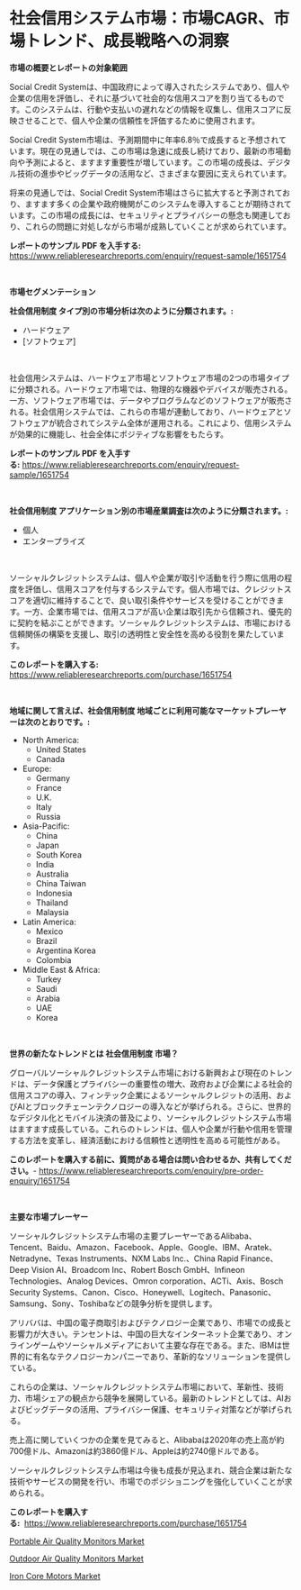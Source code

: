 <p><h1>社会信用システム市場：市場CAGR、市場トレンド、成長戦略への洞察</h1></p><p><strong>市場の概要とレポートの対象範囲</strong></p>
<p><p>Social Credit Systemは、中国政府によって導入されたシステムであり、個人や企業の信用を評価し、それに基づいて社会的な信用スコアを割り当てるものです。このシステムは、行動や支払いの遅れなどの情報を収集し、信用スコアに反映させることで、個人や企業の信頼性を評価するために使用されます。</p><p>Social Credit System市場は、予測期間中に年率6.8％で成長すると予想されています。現在の見通しでは、この市場は急速に成長し続けており、最新の市場動向や予測によると、ますます重要性が増しています。この市場の成長は、デジタル技術の進歩やビッグデータの活用など、さまざまな要因に支えられています。</p><p>将来の見通しでは、Social Credit System市場はさらに拡大すると予測されており、ますます多くの企業や政府機関がこのシステムを導入することが期待されています。この市場の成長には、セキュリティとプライバシーの懸念も関連しており、これらの問題に対処しながら市場が成熟していくことが求められています。</p></p>
<p><strong>レポートのサンプル PDF を入手する:</strong> <a href="https://www.reliableresearchreports.com/enquiry/request-sample/1651754">https://www.reliableresearchreports.com/enquiry/request-sample/1651754</a></p>
<p>&nbsp;</p>
<p><strong>市場セグメンテーション</strong></p>
<p><strong>社会信用制度 タイプ別の市場分析は次のように分類されます。:</strong></p>
<p><ul><li>ハードウェア</li><li>[ソフトウェア]</li></ul></p>
<p>&nbsp;</p>
<p><p>社会信用システムは、ハードウェア市場とソフトウェア市場の2つの市場タイプに分類される。ハードウェア市場では、物理的な機器やデバイスが販売される。一方、ソフトウェア市場では、データやプログラムなどのソフトウェアが販売される。社会信用システムでは、これらの市場が連動しており、ハードウェアとソフトウェアが統合されてシステム全体が運用される。これにより、信用システムが効果的に機能し、社会全体にポジティブな影響をもたらす。</p></p>
<p><strong>レポートのサンプル PDF を入手する:</strong>&nbsp;<a href="https://www.reliableresearchreports.com/enquiry/request-sample/1651754">https://www.reliableresearchreports.com/enquiry/request-sample/1651754</a></p>
<p>&nbsp;</p>
<p><strong> 社会信用制度 アプリケーション別の市場産業調査は次のように分類されます。:</strong></p>
<p><ul><li>個人</li><li>エンタープライズ</li></ul></p>
<p>&nbsp;</p>
<p><p>ソーシャルクレジットシステムは、個人や企業が取引や活動を行う際に信用の程度を評価し、信用スコアを付与するシステムです。個人市場では、クレジットスコアを適切に維持することで、良い取引条件やサービスを受けることができます。一方、企業市場では、信用スコアが高い企業は取引先から信頼され、優先的に契約を結ぶことができます。ソーシャルクレジットシステムは、市場における信頼関係の構築を支援し、取引の透明性と安全性を高める役割を果たしています。</p></p>
<p><strong>このレポートを購入する:</strong>&nbsp; <a href="https://www.reliableresearchreports.com/purchase/1651754">https://www.reliableresearchreports.com/purchase/1651754</a></p>
<p>&nbsp;</p>
<p><strong>地域に関して言えば、社会信用制度 地域ごとに利用可能なマーケットプレーヤーは次のとおりです。:</strong></p>
<p><ul>
    <li>
        North America:
        <ul>
            <li>United States</li>
            <li>Canada</li>
        </ul>
    </li>
    <li>
        Europe:
        <ul>
            <li>Germany</li>
            <li>France</li>
            <li>U.K.</li>
            <li>Italy</li>
            <li>Russia</li>
        </ul>
    </li>
    <li>
        Asia-Pacific:
        <ul>
            <li>China</li>
            <li>Japan</li>
            <li>South Korea</li>
            <li>India</li>
            <li>Australia</li>
            <li>China Taiwan</li>
            <li>Indonesia</li>
            <li>Thailand</li>
            <li>Malaysia</li>
        </ul>
    </li>
    <li>
        Latin America:
        <ul>
            <li>Mexico</li>
            <li>Brazil</li>
            <li>Argentina Korea</li>
            <li>Colombia</li>
        </ul>
    </li>
    <li>
        Middle East & Africa:
        <ul>
            <li>Turkey</li>
            <li>Saudi</li>
            <li>Arabia</li>
            <li>UAE</li>
            <li>Korea</li>
        </ul>
    </li>
    </ul></p>
<p>&nbsp;</p>
<p><strong>世界の新たなトレンドとは 社会信用制度 市場？</strong></p>
<p><p>グローバルソーシャルクレジットシステム市場における新興および現在のトレンドは、データ保護とプライバシーの重要性の増大、政府および企業による社会的信用スコアの導入、フィンテック企業によるソーシャルクレジットの活用、およびAIとブロックチェーンテクノロジーの導入などが挙げられる。さらに、世界的なデジタル化とモバイル決済の普及により、ソーシャルクレジットシステム市場はますます成長している。これらのトレンドは、個人や企業が行動や信用を管理する方法を変革し、経済活動における信頼性と透明性を高める可能性がある。</p></p>
<p><strong>このレポートを購入する前に、質問がある場合は問い合わせるか、共有してください。</strong>- <a href="https://www.reliableresearchreports.com/enquiry/pre-order-enquiry/1651754">https://www.reliableresearchreports.com/enquiry/pre-order-enquiry/1651754</a></p>
<p>&nbsp;</p>
<p><strong>主要な市場プレーヤー</strong></p>
<p><p>ソーシャルクレジットシステム市場の主要プレーヤーであるAlibaba、Tencent、Baidu、Amazon、Facebook、Apple、Google、IBM、Aratek、Netradyne、Texas Instruments、NXM Labs Inc.、China Rapid Finance、Deep Vision AI、Broadcom Inc、Robert Bosch GmbH、Infineon Technologies、Analog Devices、Omron corporation、ACTi、Axis、Bosch Security Systems、Canon、Cisco、Honeywell、Logitech、Panasonic、Samsung、Sony、Toshibaなどの競争分析を提供します。</p><p>アリババは、中国の電子商取引およびテクノロジー企業であり、市場での成長と影響力が大きい。テンセントは、中国の巨大なインターネット企業であり、オンラインゲームやソーシャルメディアにおいて主要な存在である。また、IBMは世界的に有名なテクノロジーカンパニーであり、革新的なソリューションを提供している。</p><p>これらの企業は、ソーシャルクレジットシステム市場において、革新性、技術力、市場シェアの観点から競争を展開している。最新のトレンドとしては、AIおよびビッグデータの活用、プライバシー保護、セキュリティ対策などが挙げられる。</p><p>売上高に関していくつかの企業を見てみると、Alibabaは2020年の売上高が約700億ドル、Amazonは約3860億ドル、Appleは約2740億ドルである。</p><p>ソーシャルクレジットシステム市場は今後も成長が見込まれ、競合企業は新たな技術やサービスの開発を行い、市場でのポジショニングを強化していくことが求められる。</p></p>
<p><strong>このレポートを購入する:</strong>&nbsp;&nbsp;<a href="https://www.reliableresearchreports.com/purchase/1651754">https://www.reliableresearchreports.com/purchase/1651754</a></p>
<p><p><a href="https://github.com/Airanohannonzb68e5pb53oc1/Market-Research-Report-List-1/blob/main/portable-air-quality-monitors-market.md">Portable Air Quality Monitors Market</a></p><p><a href="https://github.com/fiixsa/Market-Research-Report-List-2/blob/main/outdoor-air-quality-monitors-market.md">Outdoor Air Quality Monitors Market</a></p><p><a href="https://github.com/ChiragRP21/Market-Research-Report-List-3/blob/main/iron-core-motors-market.md">Iron Core Motors Market</a></p></p>